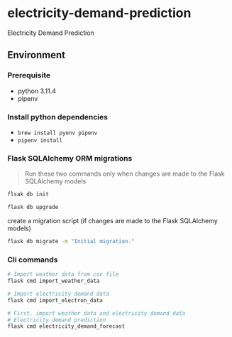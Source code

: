 # electricity-demand-prediction
Electricity Demand Prediction


## Environment

### Prerequisite

- python 3.11.4
- pipenv

### Install python dependencies

- `brew install pyenv pipenv`
- `pipenv install`

### Flask SQLAlchemy ORM migrations

> Run these two commands only when changes are made to the Flask SQLAlchemy models

```bash
flsak db init

flask db upgrade
```


create a migration script (if changes are made to the Flask SQLAlchemy models)
``` bash
flask db migrate -m "Initial migration."
```
### Cli commands

```bash 
# Import weather data from csv file
flask cmd import_weather_data
```

```bash
# Import electricity demand data
flask cmd import_electron_data
```

```bash
# First, import weather data and electricity demand data
# Electricity demand prediction
flask cmd electricity_demand_forecast
```

